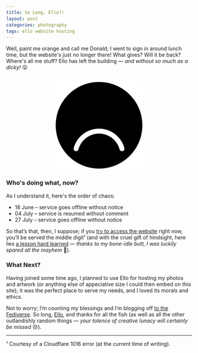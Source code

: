 ```yaml
---
title: So Long, Ello?!
layout: post
categories: photography
tags: ello website hosting
---
```


Well, paint me orange and call me Donald; I went to sign in around lunch time, but the website's just no longer there! What gives? Will it be back? Where's all me stuff? Ello has left the building — _and without so much as a dicky!_&nbsp;😲 

<div>
<center>
<img src="https://raw.githubusercontent.com/martbetz/martbetz.github.io/main/_includes/custom/ello-sad.png" style="padding-top: 15px;" class="align-center" alt="So long, Ello!" width="240">
</center>
</div>

<h3>Who's doing what, now?</h3>

As I understand it, here's the order of chaos:

- 18 June – service goes offline without notice
- 04 July – service is resumed without comment
- 27 July – service goes offline without notice

<!--So that's most certainly that, then, or so it apparently seems&nbsp;— _if&nbsp;you [try to access the website](https://www.ello.co), you'll be served the middle digit!_ ¹-->

So that’s that, then, I suppose; if you [try to access the website](https://www.ello.co) right now, you’ll be served the middle digit¹ (and with the cruel gift of hindsight, here lies [a lesson hard learned](https://danthornton.net/2023/06/is-it-goodbye-to-ello-another-niche-network-gone/#comment-34580) — _thanks to my bone-idle butt, I was luckily spared all the mayhem_&nbsp;😬).

<h3>What Next?</h3>

<!--Sadly, for a great many users of Ello, here lies [a lesson hard learned](https://danthornton.net/2023/06/is-it-goodbye-to-ello-another-niche-network-gone/#comment-34580). I&nbsp;was going to host all my shots there, along side my digital art (I already had an account, so it somewhat made practical sense). Preaching with blessings of hindsight, I was saved by my bone-idle butt; had I been otherwise inclined... 😬-->

Having joined some time ago, I planned to use Ello for hosting my photos and artwork (or anything else of appeciative size I could then embed on this site); it was the perfect place to serve my needs, and I loved its morals and ethics.

Not to worry; I’m counting my blessings and I’m blogging off [to the Fediverse](https://www.fediverse.to). So long, [Ello](https://en.m.wikipedia.org/wiki/Ello_(social_network)), and thanks for all the fish (as well as all the other outlandishly random things&nbsp;— <i>your tolence of creative lunacy will certainly be missed&nbsp;</i>😞).

<hr>

¹ Courtesy of a Cloudflare 1016 error (at the current time of writing).

